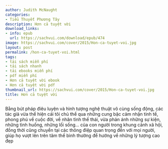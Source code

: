 ```yaml
---
author: Judith McNaught
categories:
- Tiểu Thuyết Phương Tây
description: Hơn cả tuyệt vời
download_links:
- info: epub
  url: https://sachvui.com/download/epub/474
image: https://sachvui.com/cover/2015/Hon-ca-tuyet-voi.jpg
layout: post
permalink: /hon-ca-tuyet-voi.html
tags:
- tải sách miễn phí
- tải sách nhanh
- tải ebooks miễn phí
- pdf miễn phí
- Hơn cả tuyệt vời ebook
- Hơn cả tuyệt vời pdf
thumbnail_url: https://sachvui.com/cover/2015/Hon-ca-tuyet-voi.jpg
title: Hơn cả tuyệt vời
---
```


 <div class="item-desc text-justify"> Bằng bút pháp điêu luyện và hình tượng nghệ thuật vô cùng sống động, các tác giả vừa thể hiện cái tôi chủ thể qua những cung bậc cảm nhận tinh tế, phong phú về cuộc đời, về nhân tình thế thái, vừa phản ánh những sự kiện, những tình huống, những lối sống... của con người trong khung cảnh xã hội, đồng thời cũng chuyển tại các thông điệp quan trọng đến với mọi người, giúp họ vượt lên trên tâm thế bình thường để hướng về những lý tượng cao đẹp </div>